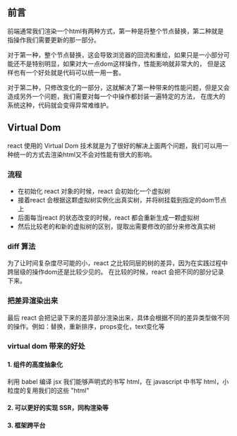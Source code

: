 ## 前言

前端通常我们渲染一个html有两种方式，第一种是将整个节点替换，第二种就是指操作我们需要更新的那一部分。

对于第一种，整个节点替换，这会导致浏览器的回流和重绘，如果只是一小部分可能还不是特别明显，如果对大一点dom这样操作，性能影响就非常大的，
但是这样也有一个好处就是代码可以统一用一套。

对于第二种，只修改变化的一部分，这就解决了第一种带来的性能问题，但是又会造成另外一个问题，我们需要对每一个中操作都封装一遍特定的方法，
在庞大的系统这种，代码就会变得异常难维护。

## Virtual Dom

react 使用的 Virtual Dom 技术就是为了很好的解决上面两个问题，我们可以用一种统一的方式去渲染html又不会对性能有很大的影响。

### 流程

- 在初始化 react 对象的时候，react 会初始化一个虚拟树
- 接着react 会根据这颗虚拟树实例化出真实树，并将树挂载到指定的dom节点上
- 后面每当react 的状态改变的时候，react 都会重新生成一颗虚拟树
- 然后比较老的和新的虚拟树的区别，提取出需要修改的部分来修改真实树

### diff 算法

为了让时间复杂度尽可能的小，react 之比较同层的树的差异，因为在实践过程中跨层级的操作dom还是比较少见的。
在比较的时候，react 会把不同的部分记录下来。

### 把差异渲染出来

最后 react 会把记录下来的差异部分渲染出来，具体会根据不同的差异类型做不同的操作。例如：替换，重新排序，props变化，text变化等

### virtual dom 带来的好处

#### 1. 组件的高度抽象化

利用 babel 编译 jsx 我们能够声明式的书写 html，在 javascript 中书写 html，小粒度的复用我们的这些 "html"

#### 2. 可以更好的实现 SSR，同构渲染等

#### 3. 框架跨平台


